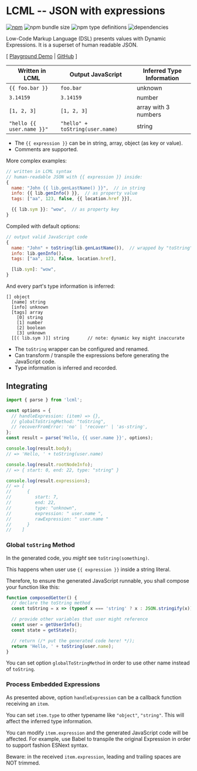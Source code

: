 # LCML -- JSON with expressions

[![npm](https://img.shields.io/npm/v/lcml)](https://www.npmjs.com/package/lcml)
![npm bundle size](https://img.shields.io/bundlephobia/min/lcml) ![npm type definitions](https://img.shields.io/npm/types/lcml) ![dependencies](https://img.shields.io/badge/dependencies-0-green)

Low-Code Markup Language (DSL) presents values with Dynamic Expressions. It is a superset of human readable JSON.

[ [Playground Demo](https://lyonbot.github.io/lcml/) | [GitHub](https://github.com/lyonbot/lcml) ]

| Written in LCML           | Output JavaScript               | Inferred Type Information |
| ------------------------- | ------------------------------- | ------------------------- |
| `{{ foo.bar }}`           | `foo.bar`                       | unknown                   |
| `3.14159`                 | `3.14159`                       | number                    |
| `[1, 2, 3]`               | `[1, 2, 3]`                     | array with 3 numbers      |
| `"hello {{ user.name }}"` | `"hello" + toString(user.name)` | string                    |

- The `{{ expression }}` can be in string, array, object (as key or value).
- Comments are supported.

More complex examples:

```js
// written in LCML syntax
// human-readable JSON with {{ expression }} inside:
{
  name: "John {{ lib.genLastName() }}",  // in string
  info: {{ lib.genInfo() }},  // as property value
  tags: ["aa", 123, false, {{ location.href }}],

  {{ lib.sym }}: "wow",  // as property key
}
```

Compiled with default options:

```js
// output valid JavaScript code
{
  name: "John" + toString(lib.genLastName()),  // wrapped by "toString"
  info: lib.genInfo(),
  tags: ["aa", 123, false, location.href],

  [lib.sym]: "wow",
}
```

And every part's type information is inferred:

```
[] object
  [name] string
  [info] unknown
  [tags] array
    [0] string
    [1] number
    [2] boolean
    [3] unknown
  [[( lib.sym )]] string       // note: dynamic key might inaccurate
```

- The `toString` wrapper can be configured and renamed.
- Can transform / transpile the expressions before generating the JavaScript code.
- Type information is inferred and recorded.

## Integrating

```js
import { parse } from 'lcml';

const options = {
  // handleExpression: (item) => {},
  // globalToStringMethod: "toString",
  // recoverFromError: 'no' | 'recover' | 'as-string',
};
const result = parse('Hello, {{ user.name }}', options);

console.log(result.body);
// => 'Hello, ' + toString(user.name)

console.log(result.rootNodeInfo);
// => { start: 0, end: 22, type: "string" }

console.log(result.expressions);
// => [
//      {
//         start: 7,
//         end: 22,
//         type: "unknown",
//         expression: " user.name ",
//         rawExpression: " user.name "
//      }
//    ]
```

### Global `toString` Method

In the generated code, you _might_ see `toString(something)`.

This happens when user use `{{ expression }}` inside a string literal.

Therefore, to ensure the generated JavaScript runnable, you shall compose your function like this:

```js
function composedGetter() {
  // declare the toString method
  const toString = x => (typeof x === 'string' ? x : JSON.stringify(x));

  // provide other variables that user might reference
  const user = getUserInfo();
  const state = getState();

  // return (/* put the generated code here! */);
  return 'Hello, ' + toString(user.name);
}
```

You can set option `globalToStringMethod` in order to use other name instead of `toString`.

### Process Embedded Expressions

As presented above, option `handleExpression` can be a callback function receiving an `item`.

You can set `item.type` to other typename like `"object"`, `"string"`. This will affect the inferred type information.

You can modify `item.expression` and the generated JavaScript code will be affected. For example, use Babel to transpile the original Expression in order to support fashion ESNext syntax.

Beware: in the received `item.expression`, leading and trailing spaces are NOT trimmed.
